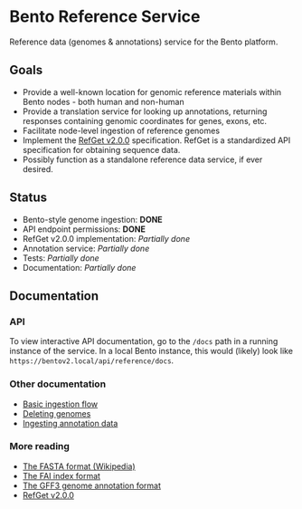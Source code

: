 # Bento Reference Service

Reference data (genomes &amp; annotations) service for the Bento platform.

## Goals

* Provide a well-known location for genomic reference materials within Bento nodes - both human and non-human
* Provide a translation service for looking up annotations, returning responses containing genomic coordinates for 
  genes, exons, etc.
* Facilitate node-level ingestion of reference genomes
* Implement the [RefGet v2.0.0](http://samtools.github.io/hts-specs/refget.html) specification. RefGet is a standardized
  API specification for obtaining sequence data.
* Possibly function as a standalone reference data service, if ever desired.

## Status

* Bento-style genome ingestion: **DONE**
* API endpoint permissions: **DONE**
* RefGet v2.0.0 implementation: _Partially done_
* Annotation service: _Partially done_
* Tests: _Partially done_
* Documentation: _Partially done_

## Documentation

### API

To view interactive API documentation, go to the `/docs` path in a running instance of the service.
In a local Bento instance, this would (likely) look like `https://bentov2.local/api/reference/docs`.

### Other documentation

* [Basic ingestion flow](./docs/basic_ingestion_flow.md)
* [Deleting genomes](./docs/deleting_genomes.md)
* [Ingesting annotation data](./docs/ingesting_annotations.md)

### More reading

* [The FASTA format (Wikipedia)](https://en.wikipedia.org/wiki/FASTA_format)
* [The FAI index format](https://www.htslib.org/doc/faidx.html)
* [The GFF3 genome annotation format](https://gmod.org/wiki/GFF3)
* [RefGet v2.0.0](http://samtools.github.io/hts-specs/refget.html)
